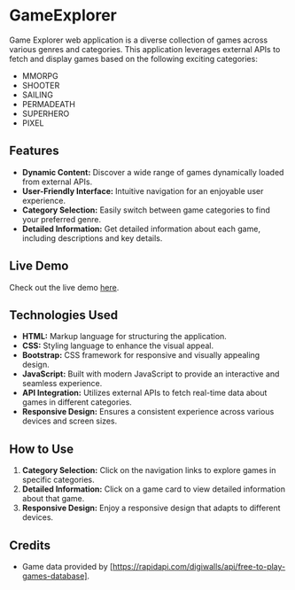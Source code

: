# GameExplorer
Game Explorer web application is a diverse collection of games across various genres and categories. This application leverages external APIs to fetch and display games based on the following exciting categories:

- MMORPG
- SHOOTER
- SAILING
- PERMADEATH
- SUPERHERO
- PIXEL

## Features
- **Dynamic Content:** Discover a wide range of games dynamically loaded from external APIs.
- **User-Friendly Interface:** Intuitive navigation for an enjoyable user experience.
- **Category Selection:** Easily switch between game categories to find your preferred genre.
- **Detailed Information:** Get detailed information about each game, including descriptions and key details.

## Live Demo

Check out the live demo [here](https://alaakholif.github.io/GameExplorer/).

## Technologies Used
- **HTML:** Markup language for structuring the application.
- **CSS:** Styling language to enhance the visual appeal.
- **Bootstrap:** CSS framework for responsive and visually appealing design.
- **JavaScript:** Built with modern JavaScript to provide an interactive and seamless experience.
- **API Integration:** Utilizes external APIs to fetch real-time data about games in different categories.
- **Responsive Design:** Ensures a consistent experience across various devices and screen sizes.

## How to Use
1. **Category Selection:** Click on the navigation links to explore games in specific categories.
2. **Detailed Information:** Click on a game card to view detailed information about that game.
3. **Responsive Design:** Enjoy a responsive design that adapts to different devices.

## Credits
- Game data provided by [https://rapidapi.com/digiwalls/api/free-to-play-games-database].

